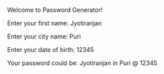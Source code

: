 Welcome to Password Generator!

Enter your first name: Jyotiranjan

Enter your city name: Puri

Enter your date of birth: 12345

Your password could be: Jyotiranjan in Puri @ 12345
